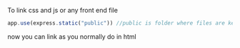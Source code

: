 To link css and js or any front end file

```js
app.use(express.static("public")) //public is folder where files are kept
```

now you can link as you normally do in html